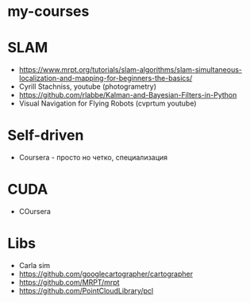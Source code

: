 # my-courses
# SLAM
- https://www.mrpt.org/tutorials/slam-algorithms/slam-simultaneous-localization-and-mapping-for-beginners-the-basics/
- Cyrill Stachniss, youtube (photogrametry)
- https://github.com/rlabbe/Kalman-and-Bayesian-Filters-in-Python
- Visual Navigation for Flying Robots (cvprtum youtube)

# Self-driven
- Coursera - просто но четко, специализация

# CUDA
- COursera

# Libs
- Carla sim
- https://github.com/googlecartographer/cartographer
- https://github.com/MRPT/mrpt
- https://github.com/PointCloudLibrary/pcl
